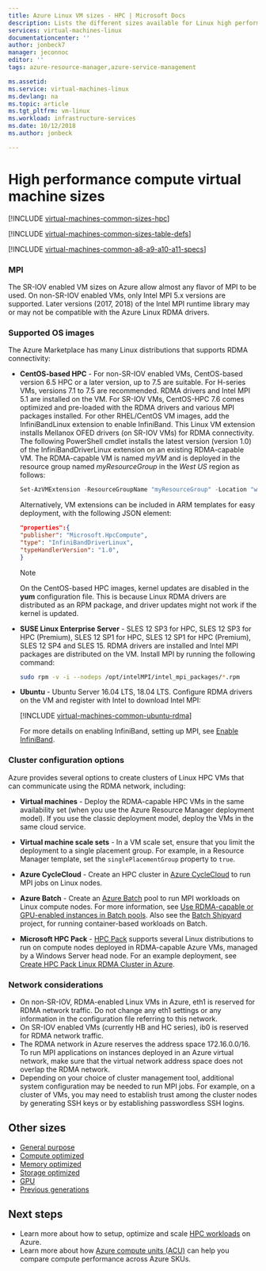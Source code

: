 ```yaml
---
title: Azure Linux VM sizes - HPC | Microsoft Docs
description: Lists the different sizes available for Linux high performance computing virtual machines in Azure. Lists information about the number of vCPUs, data disks and NICs as well as storage throughput and network bandwidth for sizes in this series.
services: virtual-machines-linux
documentationcenter: ''
author: jonbeck7
manager: jeconnoc
editor: ''
tags: azure-resource-manager,azure-service-management

ms.assetid: 
ms.service: virtual-machines-linux
ms.devlang: na
ms.topic: article
ms.tgt_pltfrm: vm-linux
ms.workload: infrastructure-services
ms.date: 10/12/2018
ms.author: jonbeck

---
```


# High performance compute virtual machine sizes

[!INCLUDE [virtual-machines-common-sizes-hpc](../../../includes/virtual-machines-common-sizes-hpc.md)]

[!INCLUDE [virtual-machines-common-sizes-table-defs](../../../includes/virtual-machines-common-sizes-table-defs.md)]

[!INCLUDE [virtual-machines-common-a8-a9-a10-a11-specs](../../../includes/virtual-machines-common-a8-a9-a10-a11-specs.md)]


### MPI 

The SR-IOV enabled VM sizes on Azure allow almost any flavor of MPI to be used.
On non-SR-IOV enabled VMs, only Intel MPI 5.x versions are supported. Later versions (2017, 2018) of the Intel MPI runtime library may or may not be compatible with the Azure Linux RDMA drivers.


### Supported OS images
 
The Azure Marketplace has many Linux distributions that supports RDMA connectivity:
  
* **CentOS-based HPC** - For non-SR-IOV enabled VMs, CentOS-based version 6.5 HPC or a later version, up to 7.5 are suitable. For H-series VMs, versions 7.1 to 7.5 are recommended. RDMA drivers and Intel MPI 5.1 are installed on the VM.
  For SR-IOV VMs, CentOS-HPC 7.6 comes optimized and pre-loaded with the RDMA drivers and various MPI packages installed.
  For other RHEL/CentOS VM images, add the InfiniBandLinux extension to enable InfiniBand. This Linux VM extension installs Mellanox OFED drivers (on SR-IOV VMs) for RDMA connectivity. The following PowerShell cmdlet installs the latest version (version 1.0) of the InfiniBandDriverLinux extension on an existing RDMA-capable VM. The RDMA-capable VM is named *myVM* and is deployed in the resource group named *myResourceGroup* in the *West US* region as follows:

  ```powershell
  Set-AzVMExtension -ResourceGroupName "myResourceGroup" -Location "westus" -VMName "myVM" -ExtensionName "InfiniBandDriverLinux" -Publisher "Microsoft.HpcCompute" -Type "InfiniBandDriverLinux" -TypeHandlerVersion "1.0"
  ```
  Alternatively, VM extensions can be included in ARM templates for easy deployment, with the following JSON element:
  ```json
  "properties":{
  "publisher": "Microsoft.HpcCompute",
  "type": "InfiniBandDriverLinux",
  "typeHandlerVersion": "1.0",
  } 
  ```
 
  > [!NOTE]
  > On the CentOS-based HPC images, kernel updates are disabled in the **yum** configuration file. This is because Linux RDMA drivers are distributed as an RPM package, and driver updates might not work if the kernel is updated.
  >
  

* **SUSE Linux Enterprise Server** - SLES 12 SP3 for HPC, SLES 12 SP3 for HPC (Premium), SLES 12 SP1 for HPC, SLES 12 SP1 for HPC (Premium), SLES 12 SP4 and SLES 15. RDMA drivers are installed and Intel MPI packages are distributed on the VM. Install MPI by running the following command:

  ```bash
  sudo rpm -v -i --nodeps /opt/intelMPI/intel_mpi_packages/*.rpm
  ```
  
* **Ubuntu** - Ubuntu Server 16.04 LTS, 18.04 LTS. Configure RDMA drivers on the VM and register with Intel to download Intel MPI:

  [!INCLUDE [virtual-machines-common-ubuntu-rdma](../../../includes/virtual-machines-common-ubuntu-rdma.md)]  

  For more details on enabling InfiniBand, setting up MPI, see [Enable InfiniBand](https://docs.microsoft.com/azure/virtual-machines/workloads/hpc/enable-infiniband-with-sriov).


### Cluster configuration options

Azure provides several options to create clusters of Linux HPC VMs that can communicate using the RDMA network, including: 

* **Virtual machines**  - Deploy the RDMA-capable HPC VMs in the same availability set (when you use the Azure Resource Manager deployment model). If you use the classic deployment model, deploy the VMs in the same cloud service. 

* **Virtual machine scale sets** - In a VM scale set, ensure that you limit the deployment to a single placement group. For example, in a Resource Manager template, set the `singlePlacementGroup` property to `true`. 

* **Azure CycleCloud** - Create an HPC cluster in [Azure CycleCloud](/azure/cyclecloud/) to run MPI jobs on Linux nodes.

* **Azure Batch** - Create an [Azure Batch](/azure/batch/) pool to run MPI workloads on Linux compute nodes. For more information, see [Use RDMA-capable or GPU-enabled instances in Batch pools](../../batch/batch-pool-compute-intensive-sizes.md). Also see the [Batch Shipyard](https://github.com/Azure/batch-shipyard) project, for running container-based workloads on Batch.

* **Microsoft HPC Pack** - [HPC Pack](https://docs.microsoft.com/powershell/high-performance-computing/overview) supports several Linux distributions to run on compute nodes deployed in RDMA-capable Azure VMs, managed by a Windows Server head node. For an example deployment, see [Create HPC Pack Linux RDMA Cluster in Azure](https://docs.microsoft.com/powershell/high-performance-computing/hpcpack-linux-openfoam).


### Network considerations
* On non-SR-IOV, RDMA-enabled Linux VMs in Azure, eth1 is reserved for RDMA network traffic. Do not change any eth1 settings or any information in the configuration file referring to this network.
* On SR-IOV enabled VMs (currently HB and HC series), ib0 is reserved for RDMA network traffic.
* The RDMA network in Azure reserves the address space 172.16.0.0/16. To run MPI applications on instances deployed in an Azure virtual network, make sure that the virtual network address space does not overlap the RDMA network.
* Depending on your choice of cluster management tool, additional system configuration may be needed to run MPI jobs. For example, on a cluster of VMs, you may need to establish trust among the cluster nodes by generating SSH keys or by establishing passwordless SSH logins.


## Other sizes
- [General purpose](sizes-general.md)
- [Compute optimized](sizes-compute.md)
- [Memory optimized](sizes-memory.md)
- [Storage optimized](sizes-storage.md)
- [GPU](../windows/sizes-gpu.md)
- [Previous generations](sizes-previous-gen.md)

## Next steps

- Learn more about how to setup, optimize and scale [HPC workloads](https://docs.microsoft.com/en-us/azure/virtual-machines/workloads/hpc) on Azure.
- Learn more about how [Azure compute units (ACU)](acu.md) can help you compare compute performance across Azure SKUs.
